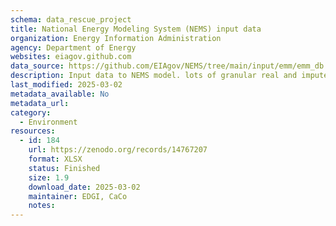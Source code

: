 ```yaml
---
schema: data_rescue_project 
title: National Energy Modeling System (NEMS) input data
organization: Energy Information Administration
agency: Department of Energy
websites: eiagov.github.com
data_source: https://github.com/EIAgov/NEMS/tree/main/input/emm/emm_db
description: Input data to NEMS model. lots of granular real and imputed data
last_modified: 2025-03-02
metadata_available: No
metadata_url: 
category:
  - Environment
resources:
  - id: 184
    url: https://zenodo.org/records/14767207
    format: XLSX
    status: Finished
    size: 1.9
    download_date: 2025-03-02
    maintainer: EDGI, CaCo
    notes: 
---
```

